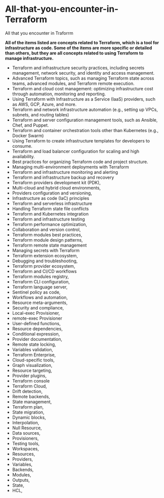 # All-that-you-encounter-in-Terraform
All that you encounter in Traforrm

**All of the items listed are concepts related to Terraform, which is a tool for infrastructure as code. Some of the items are more specific or detailed than others, but they are all concepts related to using Terraform to manage infrastructure.**

* Terraform and infrastructure security practices, including secrets management, network security, and identity and access management.
* Advanced Terraform topics, such as managing Terraform state across teams, advanced modules, and Terraform remote execution.
* Terraform and cloud cost management: optimizing infrastructure cost through automation, monitoring and reporting.
* Using Terraform with Infrastructure as a Service (IaaS) providers, such as AWS, GCP, Azure, and more.
* Terraform and network infrastructure automation (e.g., setting up VPCs, subnets, and routing tables)
* Terraform and server configuration management tools, such as Ansible, Chef, and Puppet.
* Terraform and container orchestration tools other than Kubernetes (e.g., Docker Swarm)
* Using Terraform to create infrastructure templates for developers to consume.
* Terraform and load balancer configuration for scaling and high availability.
* Best practices for organizing Terraform code and project structure.
* Managing multi-environment deployments with Terraform
* Terraform and infrastructure monitoring and alerting
* Terraform and infrastructure backup and recovery
* Terraform providers development kit (PDK), 
* Multi-cloud and hybrid cloud environments,
* Providers configuration and versioning,
* Infrastructure as code (IaC) principles
* Terraform and serverless infrastructure
* Handling Terraform state file conflicts
* Terraform and Kubernetes integration
* Terraform and infrastructure testing
* Terraform performance optimization,
* Collaboration and version control,
* Terraform modules best practices,
* Terraform module design patterns,
* Terraform remote state management
* Managing secrets with Terraform
* Terraform extension ecosystem,
* Debugging and troubleshooting,
* Terraform provider ecosystem,
* Terraform and CI/CD workflows
* Terraform modules registry, 
* Terraform CLI configuration,
* Terraform language server,
* Sentinel policy as code, 
* Workflows and automation,
* Resource meta-arguments,
* Security and compliance,
* Local-exec Provisioner,
* remote-exec Provisioner
* User-defined functions,
* Resource dependencies, 
* Conditional expression,
* Provider documentation,
* Remote state locking, 
* Variables validation, 
* Terraform Enterprise, 
* Cloud-specific tools,
* Graph visualization,
* Resource targeting,
* Provider plugins, 
* Terraform console
* Terraform Cloud, 
* Drift detection, 
* Remote backends, 
* State management,
* Terraform plan, 
* State migration,
* Dynamic blocks,
* Interpolation, 
* Null Resource,
* Data sources, 
* Provisioners, 
* Testing tools,
* Workspaces, 
* Resources, 
* Providers, 
* Variables, 
* Backends, 
* Modules, 
* Outputs,
* State, 
* HCL, 
